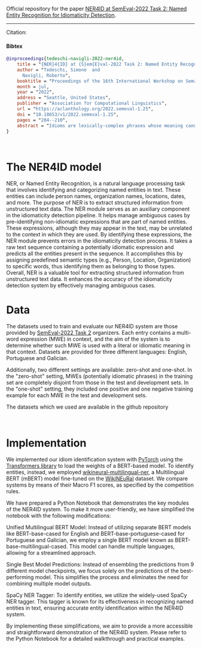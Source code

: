 Official repository for the paper [NER4ID at SemEval-2022 Task 2: Named Entity Recognition for Idiomaticity Detection](https://www.researchgate.net/publication/360541089_NER4ID_at_SemEval-2022_Task_2_Named_Entity_Recognition_for_Idiomaticity_Detection).

--------------------------------------------------------------------------------

Citation:

#### Bibtex
```bibtex
@inproceedings{tedeschi-navigli-2022-ner4id,
    title = "{NER}4{ID} at {S}em{E}val-2022 Task 2: Named Entity Recognition for Idiomaticity Detection",
    author = "Tedeschi, Simone  and
      Navigli, Roberto",
    booktitle = "Proceedings of the 16th International Workshop on Semantic Evaluation (SemEval-2022)",
    month = jul,
    year = "2022",
    address = "Seattle, United States",
    publisher = "Association for Computational Linguistics",
    url = "https://aclanthology.org/2022.semeval-1.25",
    doi = "10.18653/v1/2022.semeval-1.25",
    pages = "204--210",
    abstract = "Idioms are lexically-complex phrases whose meaning cannot be derived by compositionally interpreting their components. Although the automatic identification and understanding of idioms is essential for a wide range of Natural Language Understanding tasks, they are still largely under-investigated.This motivated the organization of the SemEval-2022 Task 2, which is divided into two multilingual subtasks: one about idiomaticity detection, and the other about sentence embeddings. In this work, we focus on the first subtask and propose a Transformer-based dual-encoder architecture to compute the semantic similarity between a potentially-idiomatic expression and its context and, based on this, predict idiomaticity. Then, we show how and to what extent Named Entity Recognition can be exploited to reduce the degree of confusion of idiom identification systems and, therefore, improve performance.Our model achieves 92.1 F1 in the one-shot setting and shows strong robustness towards unseen idioms achieving 77.4 F1 in the zero-shot setting. We release our code at https://github.com/Babelscape/ner4id.",
}
```
<br>

# The NER4ID model
NER, or Named Entity Recognition, is a natural language processing task that involves identifying and categorizing named entities in text. These entities can include person names, organization names, locations, dates, and more. The purpose of NER is to extract structured information from unstructured text data.
The NER module serves as an auxiliary component in the idiomaticity detection pipeline. It helps manage ambiguous cases by pre-identifying non-idiomatic expressions that are part of named entities. These expressions, although they may appear in the text, may be unrelated to the context in which they are used. By identifying these expressions, the NER module prevents errors in the idiomaticity detection process.
It takes a raw text sequence containing a potentially idiomatic expression and predicts all the entities present in the sequence. It accomplishes this by assigning predefined semantic types (e.g., Person, Location, Organization) to specific words, thus identifying them as belonging to those types.
Overall, NER is a valuable tool for extracting structured information from unstructured text data. It enhances the accuracy of the idiomaticity detection system by effectively managing ambiguous cases.

# Data
The datasets used to train and evaluate our NER4ID system are those provided by [SemEval-2022 Task 2](https://sites.google.com/view/semeval2022task2-idiomaticity) organizers. Each entry contains a multi-word expression (MWE) in context, and the aim of the system is to determine whether such MWE is used with a literal or idiomatic meaning in that context. Datasets are provided for three different languages: English, Portuguese and Galician.

Additionally, two different settings are available: zero-shot and one-shot.
In the "zero-shot" setting, MWEs (potentially idiomatic phrases) in the training set are completely disjoint from those in the test and development sets. In the "one-shot" setting, they included one positive and one negative training example for each MWE in the test and development sets.

The datasets which we used are available in the github repository

<br>

# Implementation
We implemented our idiom identification system with [PyTorch](https://pytorch.org/) using the [Transformers library](https://huggingface.co/docs/transformers/index) to load the weights of a BERT-based model.
To identify entities, instead, we employed [wikineural-multilingual-ner](https://huggingface.co/Babelscape/wikineural-multilingual-ner), a Multilingual BERT (mBERT) model fine-tuned on the [WikiNEuRal](https://github.com/babelscape/wikineural) dataset. We compare systems by means of their Macro F1 scores, as specified by the competition rules.

We have prepared a Python Notebook that demonstrates the key modules of the NER4ID system. To make it more user-friendly, we have simplified the notebook with the following modifications:

Unified Multilingual BERT Model: Instead of utilizing separate BERT models like BERT-base-cased for English and BERT-base-portuguese-cased for Portuguese and Galician, we employ a single BERT model known as BERT-base-multilingual-cased. This model can handle multiple languages, allowing for a streamlined approach.

Single Best Model Predictions: Instead of ensembling the predictions from 9 different model checkpoints, we focus solely on the predictions of the best-performing model. This simplifies the process and eliminates the need for combining multiple model outputs.

SpaCy NER Tagger: To identify entities, we utilize the widely-used SpaCy NER tagger. This tagger is known for its effectiveness in recognizing named entities in text, ensuring accurate entity identification within the NER4ID system.

By implementing these simplifications, we aim to provide a more accessible and straightforward demonstration of the NER4ID system. Please refer to the Python Notebook for a detailed walkthrough and practical examples.
